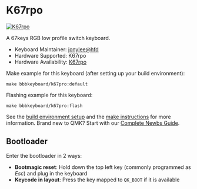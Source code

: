 # K67rpo
[![K67rpo](https://s21.ax1x.com/2024/06/26/pky9MTO.jpg)](https://imgse.com/i/pky9MTO)

A 67keys RGB low profile switch keyboard.

* Keyboard Maintainer: [jonylee@hfd](https://github.com/jonylee1986)
* Hardware Supported: K67rpo
* Hardware Availability: [K67rpo](http://en.dgata.com/wproducts_content-273807.html)

Make example for this keyboard (after setting up your build environment):

    make bbbkeyboard/k67pro:default

Flashing example for this keyboard:

    make bbbkeyboard/k67pro:flash
    
See the [build environment setup](https://docs.qmk.fm/#/getting_started_build_tools) and the [make instructions](https://docs.qmk.fm/#/getting_started_make_guide) for more information. Brand new to QMK? Start with our [Complete Newbs Guide](https://docs.qmk.fm/#/newbs).

## Bootloader

Enter the bootloader in 2 ways:

* **Bootmagic reset**: Hold down the top left key (commonly programmed as *Esc*) and plug in the keyboard
* **Keycode in layout**: Press the key mapped to `QK_BOOT` if it is available
